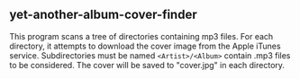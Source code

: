 ## yet-another-album-cover-finder
This program scans a tree of directories containing mp3 files. For each directory, it attempts to download the cover image from the Apple iTunes service. Subdirectories must be named `<Artist>/<Album>` contain .mp3 files to be considered. The cover will be saved to "cover.jpg" in each directory.
